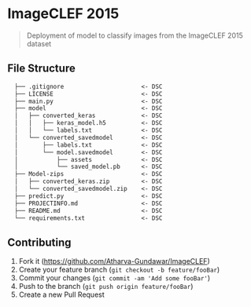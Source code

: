 
# ImageCLEF 2015

>Deployment of model to classify images from the ImageCLEF 2015 dataset

## File Structure

```markdown
  ├── .gitignore                      <- DSC
  ├── LICENSE                         <- DSC
  ├── main.py                         <- DSC
  ├── model                           <- DSC
  │   ├── converted_keras             <- DSC
  │   │   ├── keras_model.h5          <- DSC
  │   │   └── labels.txt              <- DSC
  │   └── converted_savedmodel        <- DSC
  │       ├── labels.txt              <- DSC
  │       └── model.savedmodel        <- DSC
  │           ├── assets              <- DSC
  │           └── saved_model.pb      <- DSC
  ├── Model-zips                      <- DSC
  │   ├── converted_keras.zip         <- DSC
  │   └── converted_savedmodel.zip    <- DSC
  ├── predict.py                      <- DSC
  ├── PROJECTINFO.md                  <- DSC
  ├── README.md                       <- DSC
  └── requirements.txt                <- DSC

```

## Contributing

1. Fork it (<https://github.com/Atharva-Gundawar/ImageCLEF>)
2. Create your feature branch (`git checkout -b feature/fooBar`)
3. Commit your changes (`git commit -am 'Add some fooBar'`)
4. Push to the branch (`git push origin feature/fooBar`)
5. Create a new Pull Request
